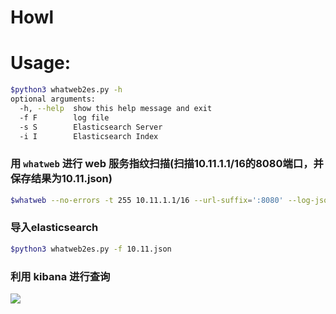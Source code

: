 # Howl

# Usage:

```bash
$python3 whatweb2es.py -h
optional arguments:
  -h, --help  show this help message and exit
  -f F        log file
  -s S        Elasticsearch Server
  -i I        Elasticsearch Index
```

### 用 `whatweb` 进行 web 服务指纹扫描(扫描10.11.1.1/16的8080端口，并保存结果为10.11.json)

```bash
$whatweb --no-errors -t 255 10.11.1.1/16 --url-suffix=':8080' --log-json=10.11.json
```

### 导入elasticsearch
 
```bash
$python3 whatweb2es.py -f 10.11.json
```

### 利用 kibana 进行查询

![](http://obfxuk8r6.bkt.clouddn.com/Howl.png)